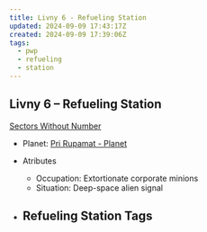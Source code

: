 ```yaml
---
title: Livny 6 - Refueling Station
updated: 2024-09-09 17:43:17Z
created: 2024-09-09 17:39:06Z
tags:
  - pwp
  - refueling
  - station
---
```


## Livny 6 &ndash; Refueling Station

[Sectors Without Number](https://sectorswithoutnumber.com/sector/bfDcBzTtgpeyLUfwzjio/refuelingStation/y1JLGzUZQkarSrpVObaR)

- Planet: [Pri Rupamat - Planet](../../../Gaming/StarsWithoutNumber/PiratesWithoutPlunder/Pri%20Rupamat%20-%20Planet.md)

- Atributes
	- Occupation: Extortionate corporate minions
	- Situation: Deep-space alien signal

- Refueling Station Tags
	- 